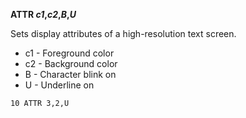 **ATTR *c1*,*c2*,*B*,*U***

Sets display attributes of a high-resolution text screen.

- c1 - Foreground color
- c2 - Background color
- B  - Character blink on
- U  - Underline on

```ecb2
10 ATTR 3,2,U
```
